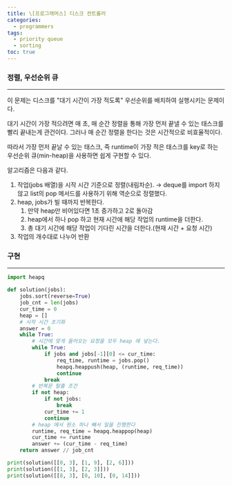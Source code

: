```yaml
---
title: \[프로그래머스] 디스크 컨트롤러
categories: 
  - programmers
tags:
  - priority queue
  - sorting
toc: true
---
```


### 정렬, 우선순위 큐

---

이 문제는 디스크를 "대기 시간이 가장 적도록" 우선순위를 배치하여 실행시키는 문제이다. 

대기 시간이 가장 적으려면 매 초, 매 순간 정렬을 통해 가장 먼저 끝낼 수 있는 태스크를 빨리 끝내는게 관건이다. 그러나 매 순간 정렬을 한다는 것은 시간적으로 비효율적이다. 

따라서 가장 먼저 끝날 수 있는 태스크, 즉 runtime이 가장 적은 태스크를 key로 하는 우선순위 큐(min-heap)을 사용하면 쉽게 구현할 수 있다.

알고리즘은 다음과 같다.

1. 작업(jobs 배열)을 시작 시간 기준으로 정렬(내림차순). 
→ deque를 import 하지 않고 list의 pop 메서드를 사용하기 위해 역순으로 정렬했다. 
2. heap, jobs가 빌 때까지 반복한다.
    1. 만약 heap만 비어있다면 1초 증가하고 2로 돌아감
    2. heap에서 하나 pop 하고 현재 시간에 해당 작업의 runtime을 더한다.
    3. 총 대기 시간에 해당 작업이 기다린 시간을 더한다.(현재 시간 + 요청 시간)
3. 작업의 개수대로 나누어 반환

### 구현

---

```python
import heapq

def solution(jobs):
    jobs.sort(reverse=True)
    job_cnt = len(jobs)
    cur_time = 0
    heap = []
    # 시작 시간 초기화
    answer = 0
    while True:
        # 시간에 맞게 들어오는 요청을 모두 heap 에 넣는다.
        while True:
            if jobs and jobs[-1][0] <= cur_time:
                req_time, runtime = jobs.pop()
                heapq.heappush(heap, (runtime, req_time))
                continue
            break
        # 반복문 탈출 조건
        if not heap:
            if not jobs:
                break
            cur_time += 1
            continue
        # heap 에서 원소 하나 빼서 일을 진행한다
        runtime, req_time = heapq.heappop(heap)
        cur_time += runtime
        answer += (cur_time - req_time)
    return answer // job_cnt

print(solution([[0, 3], [1, 9], [2, 6]]))
print(solution([[1, 3], [2, 3]]))
print(solution([[8, 3], [0, 10], [0, 14]]))
```